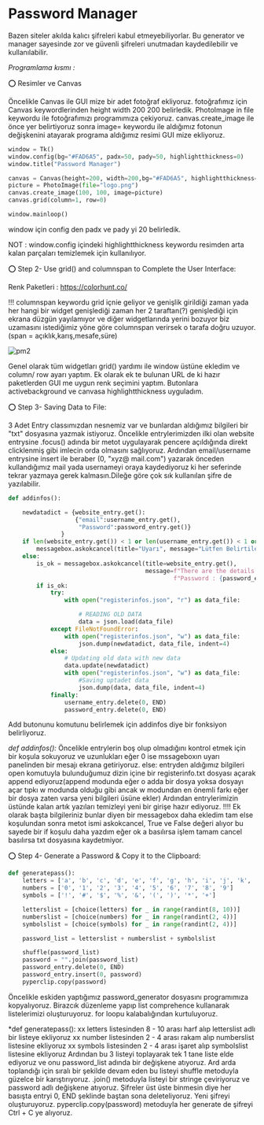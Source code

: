 # Password Manager


Bazen siteler akılda kalıcı şifreleri kabul etmeyebiliyorlar. Bu generator ve manager sayesinde zor ve güvenli şifreleri unutmadan kaydedilebilir ve kullanılabilir.

*Programlama kısmı :*


⭕ Resimler ve Canvas

Öncelikle Canvas ile GUI mize bir adet fotoğraf ekliyoruz.
fotoğrafımız için Canvas keywordlerinden height width 200 200 belirledik.
PhotoImage in file keywordu ile fotoğrafımızı programımıza çekiyoruz.
canvas.create_image ile önce yer belirtiyoruz sonra image= keywordu ile aldığımız fotonun değişkenini atayarak programa aldığımız resimi GUI mize ekliyoruz.

```py
window = Tk()
window.config(bg="#FAD6A5", padx=50, pady=50, highlightthickness=0)
window.title("Password Manager")

canvas = Canvas(height=200, width=200,bg="#FAD6A5", highlightthickness=0)
picture = PhotoImage(file="logo.png")
canvas.create_image(100, 100, image=picture)
canvas.grid(column=1, row=0)

window.mainloop()
```

window için config den padx ve pady yi 20 belirledik.

NOT : window.config içindeki highlightthickness keywordu resimden arta kalan parçaları temizlemek için kullanılıyor.



⭕ Step 2- Use grid() and columnspan to Complete the User Interface:

Renk Paketleri : https://colorhunt.co/

!!! columnspan keywordu grid içnie geliyor ve genişlik girildiği zaman yada her hangi bir widget genişlediği zaman her 2 taraftan(?) genişlediği için ekrana düzgün yayılamıyor ve diğer widgetlarında yerini bozuyor biz uzamasını istediğimiz yöne göre columnspan verirsek o tarafa doğru uzuyor.
(span = açıklık,karış,mesafe,süre)

![pm2](https://user-images.githubusercontent.com/120065120/213446910-0ffd4c12-882a-41ff-a229-3ee7cba457a6.png)

Genel olarak tüm widgetları grid() yardımı ile window üstüne ekledim ve column/ row ayarı yaptım. Ek olarak ek te bulunan URL de ki hazır paketlerden GUI me uygun renk seçimini yaptım. Butonlara activebackground ve canvasa highlightthickness uyguladım.

⭕ Step 3- Saving Data to File:

3 Adet Entry classımızdan nesnemiz var ve bunlardan aldığımız bilgileri bir "txt" dosyasına yazmak istiyoruz. Öncelikle entrylerimizden ilki olan website entrysine .focus() adında bir metot uygulayarak pencere açıldığında direkt clicklenmiş gibi imlecin orda olmasını sağlıyoruz. 
Ardından email/username entrysine insert ile beraber (0, "xyz@ mail.com") yazarak önceden kullandığımız mail yada usernameyi oraya kaydediyoruz ki her seferinde tekrar yazmaya gerek kalmasın.Dileğe göre çok sık kullanılan şifre de yazılabilir.

```py
def addinfos():

    newdatadict = {website_entry.get():
                   {"email":username_entry.get(),
                    "Password":password_entry.get()}
               }
    if len(website_entry.get()) < 1 or len(username_entry.get()) < 1 or len(password_entry.get()) < 1:
        messagebox.askokcancel(title="Uyarı", message="Lütfen Belirtilen Alanları Boş Bırakma")
    else:
        is_ok = messagebox.askokcancel(title=website_entry.get(),
                                       message=f"There are the details entered: \nEmail {username_entry.get()} \n"
                                               f"Password : {password_entry.get()} \nIs it")
        if is_ok:
            try:
                with open("registerinfos.json", "r") as data_file:

                    # READING OLD DATA
                    data = json.load(data_file)
            except FileNotFoundError:
                with open("registerinfos.json", "w") as data_file:
                    json.dump(newdatadict, data_file, indent=4)
            else:
                # Updating old data with new data
                data.update(newdatadict)
                with open("registerinfos.json", "w") as data_file:
                    #Saving uptadet data
                    json.dump(data, data_file, indent=4)
            finally:
                username_entry.delete(0, END)
                password_entry.delete(0, END)
```


Add butonunu komutunu belirlemek için addinfos diye bir fonksiyon belirliyoruz.

*def addinfos():*
	Öncelikle entrylerin boş olup olmadığını kontrol etmek için bir koşula sokuyoruz ve uzunlukları eğer 0 ise mssageboxın uyarı panelinden bir mesajı ekrana getiriyoruz.
	else:
	entryden aldığımız bilgileri open komutuyla bulunduğumuz dizin içine bir registerinfo.txt dosyası açarak append ediyoruz(append modunda eğer o adda bir dosya yoksa dosyayı açar tıpkı w modunda olduğu gibi ancak w modundan en önemli farkı eğer bir dosya zaten varsa yeni bilgileri üsüne ekler)
	Ardından entrylerimizin üstünde kalan artık yazıları temizleyi yeni bir girişe hazır ediyoruz.
	!!!! Ek olarak başta bilgileriniz bunlar diyen bir messagebox daha ekledim tam else koşulundan sonra metot ismi askokcancel, True ve False değeri alıyor bu sayede bir if koşulu daha yazdım eğer ok a basılırsa işlem tamam cancel basılırsa txt dosyasına kaydetmiyor.

⭕ Step 4- Generate a Password & Copy it to the Clipboard:

```py
def generatepass():
    letters = ['a', 'b', 'c', 'd', 'e', 'f', 'g', 'h', 'i', 'j', 'k', 'l', 'm', 'n', 'o', 'p', 'q', 'r', 's', 't', 'u', 'v', 'w', 'x', 'y', 'z', 'A', 'B', 'C', 'D', 'E', 'F', 'G', 'H', 'I', 'J', 'K', 'L', 'M', 'N', 'O', 'P', 'Q', 'R', 'S', 'T', 'U', 'V', 'W', 'X', 'Y', 'Z']
    numbers = ['0', '1', '2', '3', '4', '5', '6', '7', '8', '9']
    symbols = ['!', '#', '$', '%', '&', '(', ')', '*', '+']

    letterslist = [choice(letters) for _ in range(randint(8, 10))]
    numberslist = [choice(numbers) for _ in range(randint(2, 4))]
    symbolslist = [choice(symbols) for _ in range(randint(2, 4))]

    password_list = letterslist + numberslist + symbolslist

    shuffle(password_list)
    password = "".join(password_list)
    password_entry.delete(0, END)
    password_entry.insert(0, password)
    pyperclip.copy(password)

```

Öncelikle eskiden yaptığımız password_generator dosyasını programımıza kopyalıyoruz.
Birazcık düzenleme yapıp list comprehence kullanarak listelerimizi oluşturuyoruz. for loopu kalabalığından kurtuluyoruz.


*def generatepass():
	xx letters listesinden 8 - 10 arası harf alıp letterslist adlı bir listeye ekliyoruz
	xx number listesinden 2 - 4 arası rakam alıp numberslist listesine ekliyoruz
	xx symbols listesinden 2 - 4 arası işaret alıp symbolslist listesine ekliyoruz
	Ardından bu 3 listeyi toplayarak tek 1 tane liste elde ediyoruz ve onu password_list adında bir değişkene atıyoruz.
	Ard arda toplandığı için sıralı bir şekilde devam eden bu listeyi shuffle metoduyla güzelce bir karıştırıyoruz.
	.join() metoduyla listeyi bir stringe çeviriyoruz ve password adlı değişkene atıyoruz.
	Şifreler üst üste binmesin diye her basışta entryi 0, END şeklinde baştan sona deleteliyoruz.
	Yeni şifreyi oluşturuyoruz.
	pyperclip.copy(password) metoduyla her generate de şifreyi Ctrl + C ye alıyoruz.


